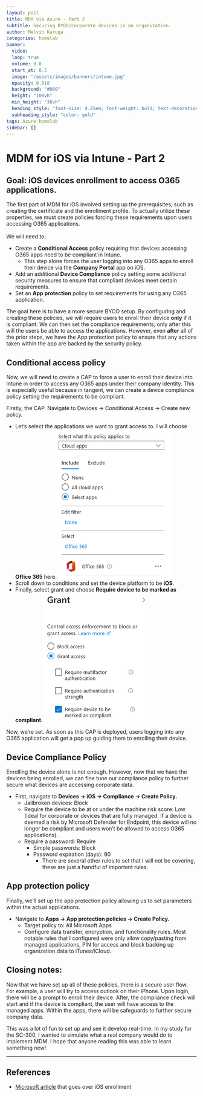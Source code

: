 ```yaml
---
layout: post
title: MDM via Azure - Part 2
subtitle: Securing BYOD/corporate devices in an organization.
author: Melvin Karuga
categories: homelab
banner:
  video: 
  loop: true
  volume: 0.8
  start_at: 8.5
  image: "/assets/images/banners/intune.jpg"
  opacity: 0.618
  background: "#000"
  height: "100vh"
  min_height: "38vh"
  heading_style: "font-size: 4.25em; font-weight: bold; text-decoration: underline"
  subheading_style: "color: gold"
tags: Azure-homelab
sidebar: []
---
```


# MDM for iOS via Intune - Part 2

## Goal: iOS devices enrollment to access O365 applications.

The first part of MDM for iOS involved setting up the prerequisites, such as creating the certificate and the enrollment profile. To actually utilize these properties, we must create policies forcing these requirements upon users accessing O365 applications.  
<br/>We will need to:

- Create a **Conditional Access** policy requiring that devices accessing O365 apps need to be compliant in Intune.
    - This step alone forces the user logging into any O365 apps to enroll their device via the **Company Portal** app on iOS.
- Add an additional **Device Compliance** policy setting some additional security measures to ensure that compliant devices meet certain requirements.
- Set an **App protection** policy to set requirements for using any O365 application.

The goal here is to have a more secure BYOD setup. By configuring and creating these policies, we will require users to enroll their device **only** if it is compliant. We can then set the compliance requirements; only after this will the users be able to access the applications. However, even **after** all of the prior steps, we have the App protection policy to ensure that any actions taken within the app are backed by the security policy.

## Conditional access policy

Now, we will need to create a CAP to force a user to enroll their device into Intune in order to access any O365 apps under their company identity. This is especially useful because in tangent, we can create a device compliance policy setting the requirements to be compliant.

Firstly, the CAP. Navigate to Devices → Conditional Access → Create new policy.

- Let’s select the applications we want to grant access to. I will choose **Office 365** here.![Alt text](/assets/images/MDM-for-iOS-via-Intune-Part-2/1.png)
- Scroll down to conditions and set the device platform to be **iOS**.
- Finally, select grant and choose **Require device to be marked as compliant**.![Alt text](/assets/images/MDM-for-iOS-via-Intune-Part-2/2.png)

Now, we’re set. As soon as this CAP is deployed, users logging into any O365 application will get a pop up guiding them to enrolling their device.

## Device Compliance Policy

Enrolling the device alone is not enough. However, now that we have the devices being enrolled, we can fine tune our compliance policy to further secure what devices are accessing corporate data.

- First, navigate to **Devices → iOS → Compliance → Create Policy.**
    - Jailbroken devices: Block
    - Require the device to be at or under the machine risk score: Low (ideal for corporate or devices that are fully managed. If a device is deemed a risk by Microsoft Defender for Endpoint, this device will no longer be compliant and users won’t be allowed to access O365 applications).
    - Require a password: Require
        - Simple passwords: Block
        - Password expiration (days): 90
            - There are several other rules to set that I will not be covering, these are just a handful of important rules.

## App protection policy

Finally, we’ll set up the app protection policy allowing us to set parameters within the actual applications.

- Navigate to **Apps → App protection policies → Create Policy.**
    - Target policy to: All Microsoft Apps
    - Configure data transfer, encryption, and functionality rules. Most notable rules that I configured were only allow copy/pasting from managed applications, PIN for access and block backing up organization data to iTunes/iCloud.

## Closing notes:

Now that we have set up all of these policies, there is a secure user flow. For example, a user will try to access outlook on their iPhone. Upon login, there will be a prompt to enroll their device. After, the compliance check will start and if the device is compliant, the user will have access to the managed apps. Within the apps, there will be safeguards to further secure company data.

This was a lot of fun to set up and see it develop real-time. In my study for the SC-300, I wanted to simulate what a real company would do to implement MDM. I hope that anyone reading this was able to learn something new!

---

## References

- [Microsoft article](https://learn.microsoft.com/en-us/mem/intune/fundamentals/deployment-guide-enrollment-ios-ipados) that goes over iOS enrollment